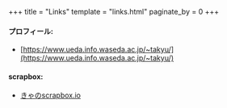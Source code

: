 +++
title = "Links"
template = "links.html"
paginate_by = 0
+++


#### プロフィール:

- [https://www.ueda.info.waseda.ac.jp/~takyu/](https://www.ueda.info.waseda.ac.jp/~takyu/)

#### scrapbox:

- [きゃのscrapbox.io](https://scrapbox.io/kya/)



